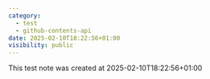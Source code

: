 ```yaml
---
category:
  - test
  - github-contents-api
date: 2025-02-10T18:22:56+01:00
visibility: public
---
```


This test note was created at 2025-02-10T18:22:56+01:00
